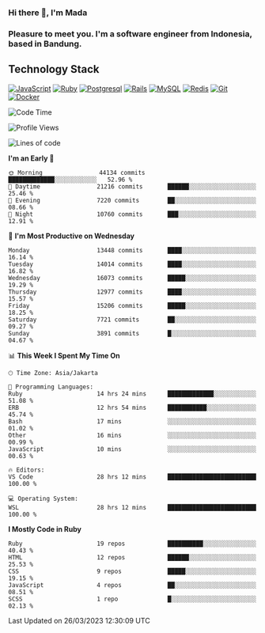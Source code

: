 ### Hi there 👋, I'm Mada
### Pleasure to meet you. I'm a software engineer from Indonesia, based in Bandung.

## Technology Stack

[![JavaScript](https://img.shields.io/badge/-JavaScript-%23F7DF1C?style=flat-square&logo=javascript&logoColor=000000&labelColor=%23F7DF1C&color=%23FFCE5A)](https://www.javascript.com/)
[![Ruby](https://img.shields.io/badge/Ruby-CC342D?style=flat-square&logo=ruby&logoColor=white)](https://www.ruby-lang.org/en/)
[![Postgresql](https://img.shields.io/badge/PostgreSQL-316192?style=flat-square&logo=postgresql&logoColor=ffffff)](https://www.postgresql.org/)
[![Rails](https://img.shields.io/badge/Ruby_on_Rails-CC0000?style=flat-square&logo=ruby-on-rails&logoColor=white)](https://rubyonrails.org/)
[![MySQL](https://img.shields.io/badge/-MySQL-4479A1?style=flat-square&logo=MySQL&logoColor=ffffff)](https://www.mysql.com/)
[![Redis](https://img.shields.io/badge/-Redis-DC382D?style=flat-square&logo=Redis&logoColor=ffffff)](https://redis.io/)
[![Git](https://img.shields.io/badge/-Git-%23F05032?style=flat-square&logo=git&logoColor=%23ffffff)](https://git-scm.com/)
[![Docker](https://img.shields.io/badge/-Docker-2496ED?style=flat-square&logo=docker&logoColor=ffffff)](https://www.docker.com/)
<!--
**madaarya/madaarya** is a ✨ _special_ ✨ repository because its `README.md` (this file) appears on your GitHub profile.

Here are some ideas to get you started:

- 🔭 I’m currently working on ...
- 🌱 I’m currently learning ...
- 👯 I’m looking to collaborate on ...
- 🤔 I’m looking for help with ...
- 💬 Ask me about ...
- 📫 How to reach me: ...
- 😄 Pronouns: ...
- ⚡ Fun fact: ...
-->
<!--START_SECTION:waka-->
![Code Time](http://img.shields.io/badge/Code%20Time-5%2C281%20hrs%2014%20mins-blue)

![Profile Views](http://img.shields.io/badge/Profile%20Views-0-blue)

![Lines of code](https://img.shields.io/badge/From%20Hello%20World%20I%27ve%20Written-33.2%20million%20lines%20of%20code-blue)

**I'm an Early 🐤** 

```text
🌞 Morning                44134 commits       █████████████░░░░░░░░░░░░   52.96 % 
🌆 Daytime                21216 commits       ██████░░░░░░░░░░░░░░░░░░░   25.46 % 
🌃 Evening                7220 commits        ██░░░░░░░░░░░░░░░░░░░░░░░   08.66 % 
🌙 Night                  10760 commits       ███░░░░░░░░░░░░░░░░░░░░░░   12.91 % 
```
📅 **I'm Most Productive on Wednesday** 

```text
Monday                   13448 commits       ████░░░░░░░░░░░░░░░░░░░░░   16.14 % 
Tuesday                  14014 commits       ████░░░░░░░░░░░░░░░░░░░░░   16.82 % 
Wednesday                16073 commits       █████░░░░░░░░░░░░░░░░░░░░   19.29 % 
Thursday                 12977 commits       ████░░░░░░░░░░░░░░░░░░░░░   15.57 % 
Friday                   15206 commits       █████░░░░░░░░░░░░░░░░░░░░   18.25 % 
Saturday                 7721 commits        ██░░░░░░░░░░░░░░░░░░░░░░░   09.27 % 
Sunday                   3891 commits        █░░░░░░░░░░░░░░░░░░░░░░░░   04.67 % 
```


📊 **This Week I Spent My Time On** 

```text
🕑︎ Time Zone: Asia/Jakarta

💬 Programming Languages: 
Ruby                     14 hrs 24 mins      █████████████░░░░░░░░░░░░   51.08 % 
ERB                      12 hrs 54 mins      ███████████░░░░░░░░░░░░░░   45.74 % 
Bash                     17 mins             ░░░░░░░░░░░░░░░░░░░░░░░░░   01.02 % 
Other                    16 mins             ░░░░░░░░░░░░░░░░░░░░░░░░░   00.99 % 
JavaScript               10 mins             ░░░░░░░░░░░░░░░░░░░░░░░░░   00.63 % 

🔥 Editors: 
VS Code                  28 hrs 12 mins      █████████████████████████   100.00 % 

💻 Operating System: 
WSL                      28 hrs 12 mins      █████████████████████████   100.00 % 
```

**I Mostly Code in Ruby** 

```text
Ruby                     19 repos            ██████████░░░░░░░░░░░░░░░   40.43 % 
HTML                     12 repos            ██████░░░░░░░░░░░░░░░░░░░   25.53 % 
CSS                      9 repos             █████░░░░░░░░░░░░░░░░░░░░   19.15 % 
JavaScript               4 repos             ██░░░░░░░░░░░░░░░░░░░░░░░   08.51 % 
SCSS                     1 repo              █░░░░░░░░░░░░░░░░░░░░░░░░   02.13 % 
```




 Last Updated on 26/03/2023 12:30:09 UTC
<!--END_SECTION:waka-->
